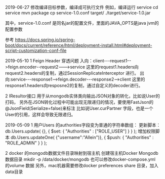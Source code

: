 2019-06-27
修改编译目标参数，编译成可执行文件
例如，编译运行 service
cd service
mvn package
cp service-1.0.conf target/
./target/service-1.0.jar

其中，service-1.0.conf 是同名jar的配置文件，里面的JAVA_OPTS是java jvm的配置参数


参考 https://docs.spring.io/spring-boot/docs/current/reference/html/deployment-install.html#deployment-script-customization-conf-file


2019-05-10
1 Feign Header 穿透问题
入向：client---request1-->feign.encoder--request2--->service
这里的request1.headers向request2.headers的复制，通过SessionReplicateInterceptor 进行。
出向:service---response1-->feign.decoder---response2-->client
这里的response1.headers向resposne2的复制，通过自定义的decoder进行。

2 IResultor接口
用于从mongodb实体类向输出JSON对象的转化，比如说User的打码，
另外在JSON转化过程中可能出现无限递归的情况，要使用FastJson的@JsonField(Serialize=false)来标注
比如说User.curPartner 字段，也是一个User的引用，这样会导致无限递归。



2019-05-09
1 用户Users 的authorities字段变为普通的字符串数组：
更新脚本：
db.Users.update(
    {},
      { $set: { "Authorities" : ["ROLE_USER"] } }
   );
增加权限脚本
db.Users.updateOne(
    {"username":"Allein")},
      { $push: { "Authorities" : "ROLE_ADMIN" } }
   );

2 docker 的mongodb数据文件目录映射到宿主机
    创建宿主机Docker Mongodb 数据目录
    mkdir -p /data/docker/mongodb
    也可以修改docker-compose.yml 的volume 数据
    另外，mac机器需要修改docker preferences share 目录，加入data目录